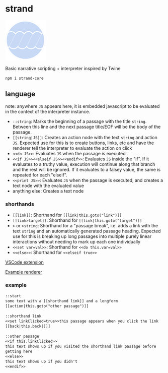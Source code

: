 # strand

![strand icon](./strandIcon.png)

Basic narrative scripting + interpreter inspired by Twine

```sh
npm i strand-core
```

## language

note: anywhere `JS` appears here, it is embedded javascript to be evaluated in the context of the interpreter instance.

- `::string`: Marks the beginning of a passage with the title `string`. Between this line and the next passage title/EOF will be the body of the passage.
- `[[string|JS]]`: Creates an action node with the text `string` and action `JS`. Expected use for this is to create buttons, links, etc and have the renderer tell the interpreter to evaluate the action on click
- `<<do JS>>`: Evaluates `JS` when the passage is executed
- `<<if JS>><<elseif JS>><<endif>>`: Evaluates `JS` inside the "if". If it evaluates to a truthy value, execution will continue along that branch and the rest will be ignored. If it evaluates to a falsey value, the same is repeated for each "elseif".
- `<<print JS>>`: Evaluates `JS` when the passage is executed, and creates a text node with the evaluated value
- anything else: Creates a text node

### shorthands

- `[[link]]`: Shorthand for `[[link|this.goto("link")]]`
- `[[link>target]]`: Shorthand for `[[link|this.goto("target")]]`
- `>` or `>string`: Shorthand for a "passage break", i.e. adds a link with the text `string` and an automatically generated passage heading. Expected use for this is breaking up long passages into multiple purely linear interactions without needing to mark up each one individually
- `<<set var=val>>`: Shorthand for `<<do this.var=val>>`
- `<<else>>`: Shorthand for `<<elseif true>>`

[VSCode extension](https://marketplace.visualstudio.com/items?itemName=seansleblanc.strand-vscode)

[Example renderer](https://github.com/seleb/strand-htmlrenderer)

### example

```
::start
some text with a [[shorthand link]] and a longform [[action|this.goto("other passage")]]

::shorthand link
<<set linkClicked=true>>this passage appears when you click the link
[[back|this.back()]]

::other passage
<<if this.linkClicked>>
this text shows up if you visited the shorthand link passage before getting here
<<else>>
this text shows up if you didn't
<<endif>>
```
